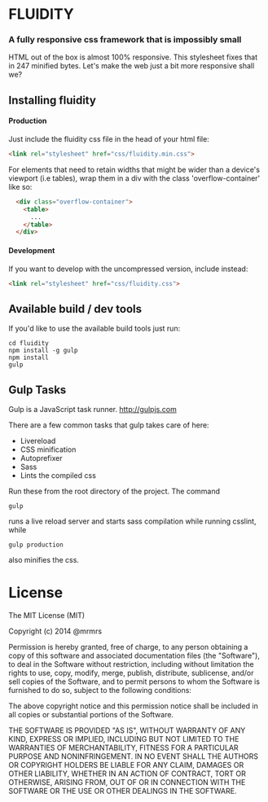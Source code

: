 # FLUIDITY

### A fully responsive css framework that is impossibly small

HTML out of the box is almost 100% responsive.
This stylesheet fixes that in 247 minified bytes.
Let's make the web just a bit more responsive shall we?

## Installing fluidity

#### Production

Just include the fluidity css file in the head of your html file:
```html
<link rel="stylesheet" href="css/fluidity.min.css">
```

For elements that need to retain widths that might be wider than a device's
viewport (i.e tables), wrap them in a div with the class 'overflow-container'
like so:
```html
  <div class="overflow-container">
    <table>
      ...
    </table>
  </div>
```

#### Development

If you want to develop with the uncompressed version, include instead:
```html
<link rel="stylesheet" href="css/fluidity.css">
```

## Available build / dev tools

If you'd like to use the available build tools just run:
```
cd fluidity
npm install -g gulp
npm install
gulp
```

## Gulp Tasks

Gulp is a JavaScript task runner.
http://gulpjs.com

There are a few common tasks that gulp takes care of here:
* Livereload
* CSS minification
* Autoprefixer
* Sass
* Lints the compiled css

Run these from the root directory of the project. The command
```
gulp
```
runs a live reload server and starts sass compilation while running csslint, while
```
gulp production
```
also minifies the css.


# License

The MIT License (MIT)

Copyright (c) 2014 @mrmrs

Permission is hereby granted, free of charge, to any person obtaining a copy
of this software and associated documentation files (the "Software"), to deal
in the Software without restriction, including without limitation the rights
to use, copy, modify, merge, publish, distribute, sublicense, and/or sell
copies of the Software, and to permit persons to whom the Software is
furnished to do so, subject to the following conditions:

The above copyright notice and this permission notice shall be included in
all copies or substantial portions of the Software.

THE SOFTWARE IS PROVIDED "AS IS", WITHOUT WARRANTY OF ANY KIND, EXPRESS OR
IMPLIED, INCLUDING BUT NOT LIMITED TO THE WARRANTIES OF MERCHANTABILITY,
FITNESS FOR A PARTICULAR PURPOSE AND NONINFRINGEMENT. IN NO EVENT SHALL THE
AUTHORS OR COPYRIGHT HOLDERS BE LIABLE FOR ANY CLAIM, DAMAGES OR OTHER
LIABILITY, WHETHER IN AN ACTION OF CONTRACT, TORT OR OTHERWISE, ARISING FROM,
OUT OF OR IN CONNECTION WITH THE SOFTWARE OR THE USE OR OTHER DEALINGS IN
THE SOFTWARE.

